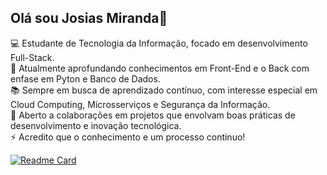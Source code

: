 ## Olá sou Josias Miranda👋


💻 Estudante de Tecnologia da Informação, focado em desenvolvimento Full-Stack.  
🚀 Atualmente aprofundando conhecimentos em Front-End e o Back com enfase em Pyton e Banco de Dados.  
📚 Sempre em busca de aprendizado contínuo, com interesse especial em Cloud Computing, Microsserviços e Segurança da Informação.  
🤝 Aberto a colaborações em projetos que envolvam boas práticas de desenvolvimento e inovação tecnológica.  
⚡ Acredito que o conhecimento e um processo continuo!  

[![Readme Card](https://github-readme-stats.vercel.app/api/pin/?josiamiranda3=anuraghazra&repo=github-readme-stats)](https://github.com/anuraghazra/github-readme-stats)
